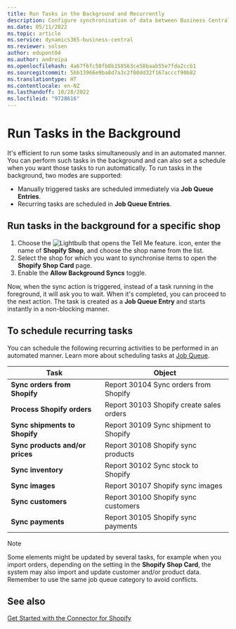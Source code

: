```yaml
---
title: Run Tasks in the Background and Recurrently
description: Configure synchronisation of data between Business Central and Shopify in background.
ms.date: 05/11/2022
ms.topic: article
ms.service: dynamics365-business-central
ms.reviewer: solsen
author: edupont04
ms.author: andreipa
ms.openlocfilehash: 4a67f6fc58fb8b158563ce58baab55e7fda2ccb1
ms.sourcegitcommit: 5bb13966e9ba8d7a3c2f00dd32f167acccf90b82
ms.translationtype: HT
ms.contentlocale: en-NZ
ms.lasthandoff: 10/28/2022
ms.locfileid: "9728616"
---
```

# <a name="run-tasks-in-the-background"></a>Run Tasks in the Background

It's efficient to run some tasks simultaneously and in an automated manner. You can perform such tasks in the background and can also set a schedule when you want those tasks to run automatically. To run tasks in the background, two modes are supported:

- Manually triggered tasks are scheduled immediately via **Job Queue Entries**.
- Recurring tasks are scheduled in **Job Queue Entries**.

## <a name="run-tasks-in-the-background-for-a-specific-shop"></a>Run tasks in the background for a specific shop

1. Choose the ![Lightbulb that opens the Tell Me feature.](../media/ui-search/search_small.png "Tell me what you want to do") icon, enter the name of **Shopify Shop**, and choose the shop name from the list.
2. Select the shop for which you want to synchronise items to open the **Shopify Shop Card** page.
3. Enable the **Allow Background Syncs** toggle.

Now, when the sync action is triggered, instead of a task running in the foreground, it will ask you to wait. When it's completed, you can proceed to the next action. The task is created as a **Job Queue Entry** and starts instantly in a non-blocking manner.

## <a name="to-schedule-recurring-tasks"></a>To schedule recurring tasks

You can schedule the following recurring activities to be performed in an automated manner. Learn more about scheduling tasks at [Job Queue](../admin-job-queues-schedule-tasks.md).

|Task|Object|
|------|------------|
|**Sync orders from Shopify**|Report 30104 Sync orders from Shopify|
|**Process Shopify orders**|Report 30103 Shopify create sales orders|
|**Sync shipments to Shopify**|Report 30109 Sync shipment to Shopify|
|**Sync products and/or prices**|Report 30108 Shopify sync products|
|**Sync inventory**|Report 30102 Sync stock to Shopify|
|**Sync images**|Report 30107 Shopify sync images|
|**Sync customers**|Report 30100 Shopify sync customers|
|**Sync payments**|Report 30105 Shopify sync payments|

> [!NOTE]
> Some elements might be updated by several tasks, for example when you import orders, depending on the setting in the **Shopify Shop Card**, the system may also import and update customer and/or product data. Remember to use the same job queue category to avoid conflicts.

## <a name="see-also"></a>See also

[Get Started with the Connector for Shopify](get-started.md)  

